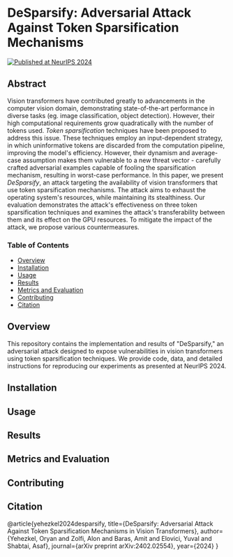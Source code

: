 # DeSparsify: Adversarial Attack Against Token Sparsification Mechanisms
[![Published at NeurIPS 2024](https://img.shields.io/badge/Published-NeurIPS%202024-blue.svg)](link_to_paper)

## Abstract
Vision transformers have contributed greatly to advancements in the computer vision domain, demonstrating state-of-the-art performance in diverse tasks (eg. image classification, object detection).
However, their high computational requirements grow quadratically with the number of tokens used.
*Token sparsification* techniques have been proposed to address this issue.
These techniques employ an input-dependent strategy, in which uninformative tokens are discarded from the computation pipeline, improving the model's efficiency.
However, their dynamism and average-case assumption makes them vulnerable to a new threat vector - carefully crafted adversarial examples capable of fooling the sparsification mechanism, resulting in worst-case performance.
In this paper, we present *DeSparsify*, an attack targeting the availability of vision transformers that use token sparsification mechanisms.
The attack aims to exhaust the operating system's resources, while maintaining its stealthiness.
Our evaluation demonstrates the attack's effectiveness on three token sparsification techniques and examines the attack's transferability between them and its effect on the GPU resources.
To mitigate the impact of the attack, we propose various countermeasures.

### Table of Contents
- [Overview](#overview)
- [Installation](#installation)
- [Usage](#usage)
- [Results](#results)
- [Metrics and Evaluation](#metrics-and-evaluation)
- [Contributing](#contributing)
- [Citation](#citation)

## Overview
This repository contains the implementation and results of "DeSparsify," an adversarial attack designed to expose vulnerabilities in vision transformers using token sparsification techniques. We provide code, data, and detailed instructions for reproducing our experiments as presented at NeurIPS 2024.

## Installation

## Usage

## Results

## Metrics and Evaluation

## Contributing

## Citation
@article{yehezkel2024desparsify,
  title={DeSparsify: Adversarial Attack Against Token Sparsification Mechanisms in Vision Transformers},
  author={Yehezkel, Oryan and Zolfi, Alon and Baras, Amit and Elovici, Yuval and Shabtai, Asaf},
  journal={arXiv preprint arXiv:2402.02554},
  year={2024}
}

